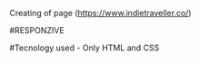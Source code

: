 Creating of page (https://www.indietraveller.co/)

#RESPONZIVE

#Tecnology used - Only HTML and CSS
